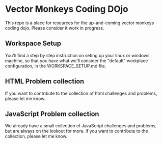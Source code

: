 # Vector Monkeys Coding DOjo
This repo is a place for resources for the up-and-coming vector monkeys coding dojo.
Please consider it work in progress.

## Workspace Setup
You'll find a step by step instruction on seting up your linux or windows machine, so that you have
what we'll consider the "default" workplace configuration, in the WORKSPACE_SETUP.md file.

## HTML Problem collection
If you want to contribute to the collection of html challenges and problems, please let me know.

## JavaScript Problem collection
We already have a small collection of JavaScript challenges and problems, but are always on the
lookout for more. If you want to contribute to the collection, please let me know.
